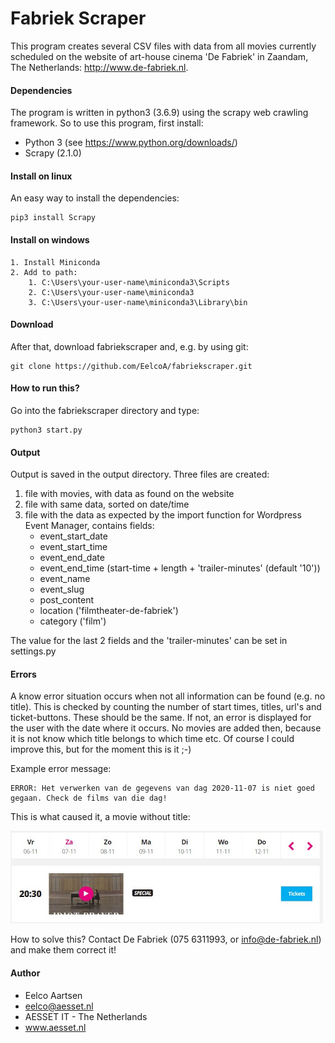 # Fabriek Scraper

This program creates several CSV files with data from all movies currently scheduled 
on the website of art-house cinema 'De Fabriek' in Zaandam, The Netherlands: http://www.de-fabriek.nl. 

#### Dependencies
The program is written in python3 (3.6.9) using the scrapy web crawling framework. So to use this
program, first install:

* Python 3 (see https://www.python.org/downloads/)
* Scrapy (2.1.0)

#### Install on linux

An easy way to install the dependencies:
```
pip3 install Scrapy
```

#### Install on windows
```
1. Install Miniconda
2. Add to path:
    1. C:\Users\your-user-name\miniconda3\Scripts
    2. C:\Users\your-user-name\miniconda3
    3. C:\Users\your-user-name\miniconda3\Library\bin
```

#### Download 
After that, download fabriekscraper and, e.g. by using git:
```
git clone https://github.com/EelcoA/fabriekscraper.git
```

#### How to run this?
Go into the fabriekscraper directory and type:
```
python3 start.py
```

#### Output
Output is saved in the output directory. Three files are created:

1. file with movies, with data as found on the website
2. file with same data, sorted on date/time
3. file with the data as expected by the import function for Wordpress Event Manager,
contains fields:
    - event_start_date
    - event_start_time
    - event_end_date
    - event_end_time (start-time + length + 'trailer-minutes' (default '10'))
    - event_name
    - event_slug
    - post_content
    - location ('filmtheater-de-fabriek')
    - category ('film')

The value for the last 2 fields and the 'trailer-minutes' can be set in settings.py

#### Errors
A know error situation occurs when not all information can be found (e.g. no title).
This is checked by counting the number of start times, titles, url's and ticket-buttons. 
These should be the same. If not, an error is displayed for the user with the date where it occurs.
No movies are added then, because it is not know which title belongs to which time etc.
Of course I could improve this, but for the moment this is it ;-)

Example error message:
```
ERROR: Het verwerken van de gegevens van dag 2020-11-07 is niet goed gegaan. Check de films van die dag!
```
This is what caused it, a movie without title:

![Image](doc/Fabriek_movie_without_name_example.jpg?raw=true)

How to solve this? Contact De Fabriek (075 6311993, or info@de-fabriek.nl) and make them correct it!
    
#### Author
- Eelco Aartsen
- eelco@aesset.nl
- AESSET IT - The Netherlands
- www.aesset.nl


